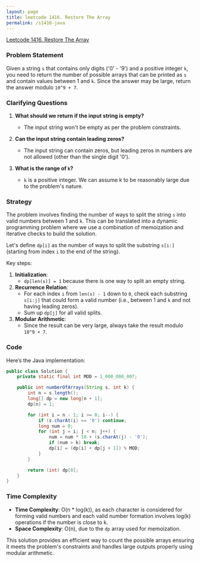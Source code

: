 ```yaml
---
layout: page
title: leetcode 1416. Restore The Array
permalink: /s1416-java
---
```

[Leetcode 1416. Restore The Array](https://algoadvance.github.io/algoadvance/l1416)
### Problem Statement

Given a string `s` that contains only digits ('0' - '9') and a positive integer `k`, you need to return the number of possible arrays that can be printed as `s` and contain values between 1 and `k`. Since the answer may be large, return the answer modulo `10^9 + 7`.

### Clarifying Questions

1. **What should we return if the input string is empty?**
   - The input string won't be empty as per the problem constraints.
   
2. **Can the input string contain leading zeros?**
   - The input string can contain zeros, but leading zeros in numbers are not allowed (other than the single digit '0').
   
3. **What is the range of `k`?**
   - `k` is a positive integer. We can assume k to be reasonably large due to the problem's nature.

### Strategy

The problem involves finding the number of ways to split the string `s` into valid numbers between 1 and `k`. This can be translated into a dynamic programming problem where we use a combination of memoization and iterative checks to build the solution.

Let's define `dp[i]` as the number of ways to split the substring `s[i:]` (starting from index `i` to the end of the string).

Key steps:

1. **Initialization**: 
   - `dp[len(s)] = 1` because there is one way to split an empty string.
2. **Recurrence Relation**:
   - For each index `i` from `len(s) - 1` down to `0`, check each substring `s[i:j]` that could form a valid number (i.e., between 1 and `k` and not having leading zeros).
   - Sum up `dp[j]` for all valid splits.
3. **Modular Arithmetic**:
   - Since the result can be very large, always take the result modulo `10^9 + 7`.

### Code

Here’s the Java implementation:

```java
public class Solution {
    private static final int MOD = 1_000_000_007;

    public int numberOfArrays(String s, int k) {
        int n = s.length();
        long[] dp = new long[n + 1];
        dp[n] = 1;

        for (int i = n - 1; i >= 0; i--) {
            if (s.charAt(i) == '0') continue;
            long num = 0;
            for (int j = i; j < n; j++) {
                num = num * 10 + (s.charAt(j) - '0');
                if (num > k) break;
                dp[i] = (dp[i] + dp[j + 1]) % MOD;
            }
        }

        return (int) dp[0];
    }
}
```

### Time Complexity

- **Time Complexity**: O(n * log(k)), as each character is considered for forming valid numbers and each valid number formation involves log(k) operations if the number is close to k.
- **Space Complexity**: O(n), due to the `dp` array used for memoization.

This solution provides an efficient way to count the possible arrays ensuring it meets the problem's constraints and handles large outputs properly using modular arithmetic.